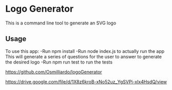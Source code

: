 # Logo Generator

This is a command line tool to generate an SVG logo

## Usage

To use this app:
-Run npm install
-Run node index.js to actually run the app
    This will generate a series of questions for the user to answer to generate the desired logo
-Run npm run test to run the tests

https://github.com/Osmilliardo/logoGenerator

https://drive.google.com/file/d/1X8z6kroB-xNo52uz_YgSVPi-xlx4HsdQ/view